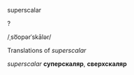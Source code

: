 superscalar

?

/ˌso͞opərˈskālər/

Translations of _superscalar_

_superscalar_
**суперскаляр**, **сверхскаляр**